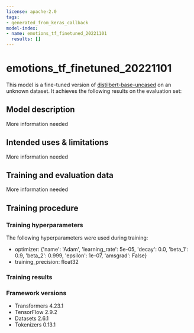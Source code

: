 ```yaml
---
license: apache-2.0
tags:
- generated_from_keras_callback
model-index:
- name: emotions_tf_finetuned_20221101
  results: []
---
```


<!-- This model card has been generated automatically according to the information Keras had access to. You should
probably proofread and complete it, then remove this comment. -->

# emotions_tf_finetuned_20221101

This model is a fine-tuned version of [distilbert-base-uncased](https://huggingface.co/distilbert-base-uncased) on an unknown dataset.
It achieves the following results on the evaluation set:


## Model description

More information needed

## Intended uses & limitations

More information needed

## Training and evaluation data

More information needed

## Training procedure

### Training hyperparameters

The following hyperparameters were used during training:
- optimizer: {'name': 'Adam', 'learning_rate': 5e-05, 'decay': 0.0, 'beta_1': 0.9, 'beta_2': 0.999, 'epsilon': 1e-07, 'amsgrad': False}
- training_precision: float32

### Training results



### Framework versions

- Transformers 4.23.1
- TensorFlow 2.9.2
- Datasets 2.6.1
- Tokenizers 0.13.1
